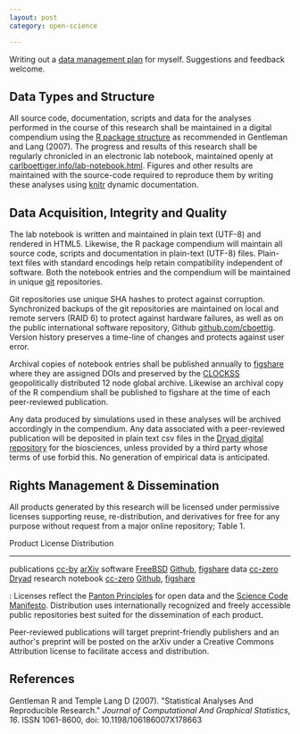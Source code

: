 ```yaml
---
layout: post
category: open-science

---
```


Writing out a <a href="#" rel="http://purl.org/spar/fabio/DataMangementPlan">data management plan</a> for myself.  Suggestions and feedback welcome.   


## Data Types and Structure

All source code, documentation, scripts and data for the analyses performed in the course of this research shall be maintained in a digital compendium using the [R package structure](http://cran.r-project.org/doc/manuals/R-exts.html#Package-structure) as recommended in Gentleman and Lang (2007).  The progress and results of this research shall be regularly chronicled in an electronic lab notebook, maintained openly at [carlboettiger.info/lab-notebook.html](http://www.carlboettiger.info/lab-notebook.html).  Figures and other results are maintained with the source-code required to reproduce them by writing these analyses using [knitr](http://yihui.name/knitr) dynamic documentation.  

## Data Acquisition, Integrity and Quality

The lab notebook is written and maintained in plain text (UTF-8) and rendered in HTML5.  Likewise, the R package compendium will maintain all source code, scripts and documentation in plain-text (UTF-8) files.  Plain-text files with standard encodings help retain compatibility independent of software.  Both the notebook entries and the compendium will be maintained in unique [git](http://git-scm.com/) repositories.  

Git repositories use unique SHA hashes to protect against corruption. Synchronized backups of the git repositories are maintained on local and remote servers (RAID 6) to protect against hardware failures, as well as on the public international software repository, Github [github.com/cboettig](https://github.com/cboettig).  Version history preserves a time-line of changes and protects against user error.  

Archival copies of notebook entries shall be published annually to [figshare](http://figshare.com) where they are assigned DOIs and preserved by the [CLOCKSS](http://www.clockss.org/clockss/Home) geopolitically distributed 12 node global archive.  Likewise an archival copy of the R compendium shall be published to figshare at the time of each peer-reviewed publication.  

Any data produced by simulations used in these analyses will be archived accordingly in the compendium.  Any data associated with a peer-reviewed publication will be deposited in plain text csv files in the [Dryad digital repository](http://datadryad.org/) for the biosciences, unless provided by a third party whose terms of use forbid this.  No generation of empirical data is anticipated. 


## Rights Management & Dissemination

All products generated by this research will be licensed under permissive licenses supporting reuse, re-distribution, and derivatives for free for any purpose without request from a major online repository; Table 1.  

Product               License                                                      Distribution
-----------------     -----------------------------------------                    -------------------------------------
publications          [cc-by](http://creativecommons.org/licenses/by/3.0/)         [arXiv](http://arxiv.org) 
software              [FreeBSD](http://en.wikipedia.org/wiki/BSD_licenses)         [Github](http://github.com/cboettig), [figshare](http://figshare.com)
data                  [cc-zero](http://creativecommons.org/publicdomain/zero/1.0/) [Dryad](http://datadryad.org)
research notebook     [cc-zero](http://creativecommons.org/publicdomain/zero/1.0/) [Github](http://github.com/cboettig/labnotebook), [figshare](http://figshare.com)

: Licenses reflect the [Panton Principles](http://pantonprinciples.org/) for open data and the [Science Code Manifesto](http://sciencecodemanifesto.org/).  Distribution uses internationally recognized and freely accessible public repositories best suited for the dissemination of each product.  

Peer-reviewed publications will target preprint-friendly publishers and an author's preprint will be posted on the arXiv under a Creative Commons Attribution license to facilitate access and distribution.  



## References

Gentleman R and Temple Lang D (2007). "Statistical Analyses And
Reproducible Research." _Journal of Computational And Graphical
Statistics_, *16*. ISSN 1061-8600, doi: 10.1198/106186007X178663


